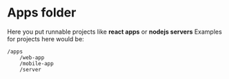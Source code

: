 # Apps folder
Here you put runnable projects like **react apps** or **nodejs servers**
Examples for projects here would be:

```console
/apps
    /web-app
    /mobile-app
    /server
```